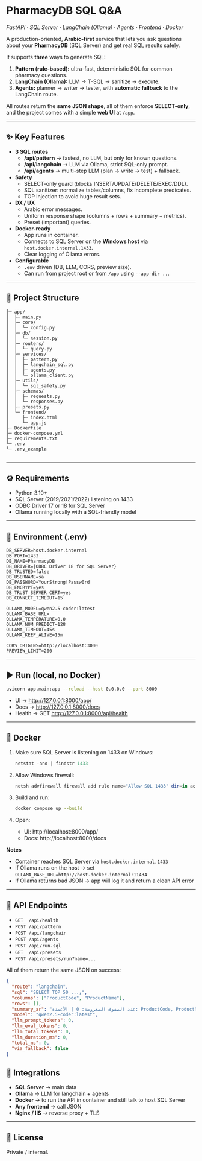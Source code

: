 # PharmacyDB SQL Q&A
_FastAPI · SQL Server · LangChain (Ollama) · Agents · Frontend · Docker_

A production-oriented, **Arabic-first** service that lets you ask questions about your **PharmacyDB** (SQL Server) and get real SQL results safely.

It supports **three** ways to generate SQL:

1. **Pattern (rule-based):** ultra-fast, deterministic SQL for common pharmacy questions.
2. **LangChain (Ollama):** LLM → T-SQL → sanitize → execute.
3. **Agents:** planner → writer → tester, with **automatic fallback** to the LangChain route.

All routes return the **same JSON shape**, all of them enforce **SELECT-only**, and the project comes with a simple **web UI** at `/app`.

---

## ✨ Key Features

- **3 SQL routes**
  - **/api/pattern** → fastest, no LLM, but only for known questions.
  - **/api/langchain** → LLM via Ollama, strict SQL-only prompt.
  - **/api/agents** → multi-step LLM (plan → write → test) + fallback.
- **Safety**
  - SELECT-only guard (blocks INSERT/UPDATE/DELETE/EXEC/DDL).
  - SQL sanitizer: normalize tables/columns, fix incomplete predicates.
  - TOP injection to avoid huge result sets.
- **DX / UX**
  - Arabic error messages.
  - Uniform response shape (columns + rows + summary + metrics).
  - Preset (important) queries.
- **Docker-ready**
  - App runs in container.
  - Connects to SQL Server on the **Windows host** via `host.docker.internal,1433`.
  - Clear logging of Ollama errors.
- **Configurable**
  - `.env` driven (DB, LLM, CORS, preview size).
  - Can run from project root or from `/app` using `--app-dir ..`.

---

## 🧱 Project Structure

```text
├─ app/
│  ├─ main.py
│  ├─ core/
│  │  └─ config.py
│  ├─ db/
│  │  └─ session.py
│  ├─ routers/
│  │  └─ query.py
│  ├─ services/
│  │  ├─ pattern.py
│  │  ├─ langchain_sql.py
│  │  ├─ agents.py
│  │  └─ ollama_client.py
│  ├─ utils/
│  │  └─ sql_safety.py
│  ├─ schemas/
│  │  ├─ requests.py
│  │  └─ responses.py
│  ├─ presets.py
│  └─ frontend/
│     ├─ index.html
│     └─ app.js
├─ Dockerfile
├─ docker-compose.yml
├─ requirements.txt
└─ .env
└─ .env_example


```

---

## ⚙️ Requirements

- Python 3.10+
- SQL Server (2019/2021/2022) listening on 1433
- ODBC Driver 17 or 18 for SQL Server
- Ollama running locally with a SQL-friendly model

---

## 🔐 Environment (.env)

```env
DB_SERVER=host.docker.internal
DB_PORT=1433
DB_NAME=PharmacyDB
DB_DRIVER={ODBC Driver 18 for SQL Server}
DB_TRUSTED=false
DB_USERNAME=sa
DB_PASSWORD=YourStrong!Passw0rd
DB_ENCRYPT=yes
DB_TRUST_SERVER_CERT=yes
DB_CONNECT_TIMEOUT=15

OLLAMA_MODEL=qwen2.5-coder:latest
OLLAMA_BASE_URL=
OLLAMA_TEMPERATURE=0.0
OLLAMA_NUM_PREDICT=128
OLLAMA_TIMEOUT=45s
OLLAMA_KEEP_ALIVE=15m

CORS_ORIGINS=http://localhost:3000
PREVIEW_LIMIT=200
```

---

## ▶️ Run (local, no Docker)

```bash
uvicorn app.main:app --reload --host 0.0.0.0 --port 8000
```

- UI → http://127.0.0.1:8000/app/
- Docs → http://127.0.0.1:8000/docs
- Health → GET http://127.0.0.1:8000/api/health

---

## 🐳 Docker

1. Make sure SQL Server is listening on 1433 on Windows:

   ```powershell
   netstat -ano | findstr 1433
   ```

2. Allow Windows firewall:

   ```powershell
   netsh advfirewall firewall add rule name="Allow SQL 1433" dir=in action=allow protocol=TCP localport=1433
   ```

3. Build and run:

   ```bash
   docker compose up --build
   ```

4. Open:
   - UI:   http://localhost:8000/app/
   - Docs: http://localhost:8000/docs

**Notes**

- Container reaches SQL Server via `host.docker.internal,1433`
- If Ollama runs on the host → set `OLLAMA_BASE_URL=http://host.docker.internal:11434`
- If Ollama returns bad JSON → app will log it and return a clean API error

---

## 🔗 API Endpoints

- `GET  /api/health`
- `POST /api/pattern`
- `POST /api/langchain`
- `POST /api/agents`
- `POST /api/run-sql`
- `GET  /api/presets`
- `POST /api/presets/run?name=...`

All of them return the same JSON on success:

```json
{
  "route": "langchain",
  "sql": "SELECT TOP 50 ...;",
  "columns": ["ProductCode", "ProductName"],
  "rows": [],
  "summary_ar": "عدد الصفوف المعروضة: 0 | الأعمدة: ProductCode, ProductName",
  "model": "qwen2.5-coder:latest",
  "llm_prompt_tokens": 0,
  "llm_eval_tokens": 0,
  "llm_total_tokens": 0,
  "llm_duration_ms": 0,
  "total_ms": 0,
  "via_fallback": false
}
```
## 🧠 Integrations

- **SQL Server** → main data
- **Ollama** → LLM for langchain + agents
- **Docker** → to run the API in container and still talk to host SQL Server
- **Any frontend** → call JSON
- **Nginx / IIS** → reverse proxy + TLS

---
## 📄 License

Private / internal.
